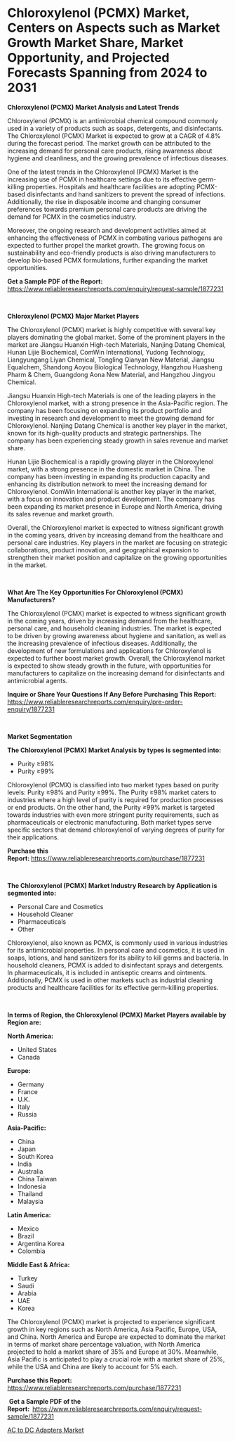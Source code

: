 <p><h1>Chloroxylenol (PCMX) Market, Centers on Aspects such as Market Growth Market Share, Market Opportunity, and Projected Forecasts Spanning from 2024 to 2031</h1></p><p><strong>Chloroxylenol (PCMX) Market Analysis and Latest Trends</strong></p>
<p><p>Chloroxylenol (PCMX) is an antimicrobial chemical compound commonly used in a variety of products such as soaps, detergents, and disinfectants. The Chloroxylenol (PCMX) Market is expected to grow at a CAGR of 4.8% during the forecast period. The market growth can be attributed to the increasing demand for personal care products, rising awareness about hygiene and cleanliness, and the growing prevalence of infectious diseases.</p><p>One of the latest trends in the Chloroxylenol (PCMX) Market is the increasing use of PCMX in healthcare settings due to its effective germ-killing properties. Hospitals and healthcare facilities are adopting PCMX-based disinfectants and hand sanitizers to prevent the spread of infections. Additionally, the rise in disposable income and changing consumer preferences towards premium personal care products are driving the demand for PCMX in the cosmetics industry.</p><p>Moreover, the ongoing research and development activities aimed at enhancing the effectiveness of PCMX in combating various pathogens are expected to further propel the market growth. The growing focus on sustainability and eco-friendly products is also driving manufacturers to develop bio-based PCMX formulations, further expanding the market opportunities.</p></p>
<p><strong>Get a Sample PDF of the Report:&nbsp;</strong> <a href="https://www.reliableresearchreports.com/enquiry/request-sample/1877231">https://www.reliableresearchreports.com/enquiry/request-sample/1877231</a></p>
<p>&nbsp;</p>
<p><strong>Chloroxylenol (PCMX) Major Market Players</strong></p>
<p><p>The Chloroxylenol (PCMX) market is highly competitive with several key players dominating the global market. Some of the prominent players in the market are Jiangsu Huanxin High-tech Materials, Nanjing Datang Chemical, Hunan Lijie Biochemical, ComWin International, Yudong Technology, Liangyungang Liyan Chemical, Tongling Qianyan New Material, Jiangsu Equalchem, Shandong Aoyou Biological Technology, Hangzhou Huasheng Pharm & Chem, Guangdong Aona New Material, and Hangzhou Jingyou Chemical.</p><p>Jiangsu Huanxin High-tech Materials is one of the leading players in the Chloroxylenol market, with a strong presence in the Asia-Pacific region. The company has been focusing on expanding its product portfolio and investing in research and development to meet the growing demand for Chloroxylenol. Nanjing Datang Chemical is another key player in the market, known for its high-quality products and strategic partnerships. The company has been experiencing steady growth in sales revenue and market share.</p><p>Hunan Lijie Biochemical is a rapidly growing player in the Chloroxylenol market, with a strong presence in the domestic market in China. The company has been investing in expanding its production capacity and enhancing its distribution network to meet the increasing demand for Chloroxylenol. ComWin International is another key player in the market, with a focus on innovation and product development. The company has been expanding its market presence in Europe and North America, driving its sales revenue and market growth.</p><p>Overall, the Chloroxylenol market is expected to witness significant growth in the coming years, driven by increasing demand from the healthcare and personal care industries. Key players in the market are focusing on strategic collaborations, product innovation, and geographical expansion to strengthen their market position and capitalize on the growing opportunities in the market.</p></p>
<p>&nbsp;</p>
<p><strong>What Are The Key Opportunities For Chloroxylenol (PCMX) Manufacturers?</strong></p>
<p><p>The Chloroxylenol (PCMX) market is expected to witness significant growth in the coming years, driven by increasing demand from the healthcare, personal care, and household cleaning industries. The market is expected to be driven by growing awareness about hygiene and sanitation, as well as the increasing prevalence of infectious diseases. Additionally, the development of new formulations and applications for Chloroxylenol is expected to further boost market growth. Overall, the Chloroxylenol market is expected to show steady growth in the future, with opportunities for manufacturers to capitalize on the increasing demand for disinfectants and antimicrobial agents.</p></p>
<p><strong>Inquire or Share Your Questions If Any Before Purchasing This Report:</strong> <a href="https://www.reliableresearchreports.com/enquiry/pre-order-enquiry/1877231">https://www.reliableresearchreports.com/enquiry/pre-order-enquiry/1877231</a></p>
<p>&nbsp;</p>
<p><strong>Market Segmentation</strong></p>
<p><strong>The Chloroxylenol (PCMX) Market Analysis by types is segmented into:</strong></p>
<p><ul><li>Purity ≥98%</li><li>Purity ≥99%</li></ul></p>
<p><p>Chloroxylenol (PCMX) is classified into two market types based on purity levels: Purity ≥98% and Purity ≥99%. The Purity ≥98% market caters to industries where a high level of purity is required for production processes or end products. On the other hand, the Purity ≥99% market is targeted towards industries with even more stringent purity requirements, such as pharmaceuticals or electronic manufacturing. Both market types serve specific sectors that demand chloroxylenol of varying degrees of purity for their applications.</p></p>
<p><strong>Purchase this Report:&nbsp;</strong><a href="https://www.reliableresearchreports.com/purchase/1877231">https://www.reliableresearchreports.com/purchase/1877231</a></p>
<p>&nbsp;</p>
<p><strong>The Chloroxylenol (PCMX) Market Industry Research by Application is segmented into:</strong></p>
<p><ul><li>Personal Care and Cosmetics</li><li>Household Cleaner</li><li>Pharmaceuticals</li><li>Other</li></ul></p>
<p><p>Chloroxylenol, also known as PCMX, is commonly used in various industries for its antimicrobial properties. In personal care and cosmetics, it is used in soaps, lotions, and hand sanitizers for its ability to kill germs and bacteria. In household cleaners, PCMX is added to disinfectant sprays and detergents. In pharmaceuticals, it is included in antiseptic creams and ointments. Additionally, PCMX is used in other markets such as industrial cleaning products and healthcare facilities for its effective germ-killing properties.</p></p>
<p>&nbsp;</p>
<p><strong>In terms of Region, the Chloroxylenol (PCMX) Market Players available by Region are:</strong></p>
<p>
    <p> <strong> North America: </strong>
        <ul>
            <li>United States</li>
            <li>Canada</li>
        </ul>
        </p> 
    <p> <strong> Europe: </strong>
        <ul>
            <li>Germany</li>
            <li>France</li>
            <li>U.K.</li>
            <li>Italy</li>
            <li>Russia</li>
        </ul>
        </p> 
    <p> <strong> Asia-Pacific: </strong>
        <ul>
            <li>China</li>
            <li>Japan</li>
            <li>South Korea</li>
            <li>India</li>
            <li>Australia</li>
            <li>China Taiwan</li>
            <li>Indonesia</li>
            <li>Thailand</li>
            <li>Malaysia</li>
        </ul>
        </p> 
    <p> <strong> Latin America: </strong>
        <ul>
            <li>Mexico</li>
            <li>Brazil</li>
            <li>Argentina Korea</li>
            <li>Colombia</li>
        </ul>
        </p> 
    <p> <strong> Middle East & Africa: </strong>
        <ul>
            <li>Turkey</li>
            <li>Saudi</li>
            <li>Arabia</li>
            <li>UAE</li>
            <li>Korea</li>
        </ul>
    </p>
    </p>
<p><p>The Chloroxylenol (PCMX) market is projected to experience significant growth in key regions such as North America, Asia Pacific, Europe, USA, and China. North America and Europe are expected to dominate the market in terms of market share percentage valuation, with North America projected to hold a market share of 35% and Europe at 30%. Meanwhile, Asia Pacific is anticipated to play a crucial role with a market share of 25%, while the USA and China are likely to account for 5% each.</p></p>
<p><strong>Purchase this Report: </strong><a href="https://www.reliableresearchreports.com/purchase/1877231">https://www.reliableresearchreports.com/purchase/1877231</a></p>
<p>&nbsp;<strong>Get a Sample PDF of the Report:&nbsp;&nbsp;</strong><a href="https://www.reliableresearchreports.com/enquiry/request-sample/1877231">https://www.reliableresearchreports.com/enquiry/request-sample/1877231</a></p>
<p><strong></strong></p>
<p><p><a href="https://fearless-okapi-6c8.notion.site/AC-to-DC-Adapters-Market-Offer-Valuable-Insights-into-Market-Size-Market-Share-Market-Trends-and--e2a4bd39cc624418a99b96d21509f56d">AC to DC Adapters Market</a></p></p>